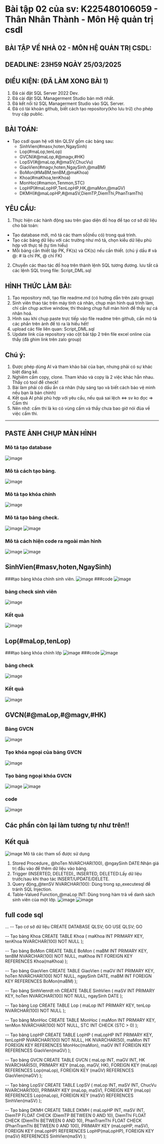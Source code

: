 # Bài tập 02 của sv: K225480106059 - Thân Nhân Thành - Môn Hệ quản trị csdl

## BÀI TẬP VỀ NHÀ 02 - MÔN HỆ QUẢN TRỊ CSDL:

## DEADLINE: 23H59 NGÀY 25/03/2025

## ĐIỀU KIỆN: (ĐÃ LÀM XONG BÀI 1)
1. Đã cài đặt SQL Server 2022 Dev.
2. Đã cài đặt SQL Managerment Studio bản mới nhất.
3. Đã kết nối từ SQL Managerment Studio vào SQL Server.
4. Đã có tài khoản github, biết cách tạo repository(kho lưu trữ) cho phép truy cập public.

## BÀI TOÁN:
- Tạo csdl quan hệ với tên QLSV gồm các bảng sau:
  + SinhVien(#masv,hoten,NgaySinh)
  + Lop(#maLop,tenLop)
  + GVCN(#@maLop,#@magv,#HK)
  + LopSV(#@maLop,#@maSV,ChucVu)
  + GiaoVien(#magv,hoten,NgaySinh,@maBM)
  + BoMon(#MaBM,tenBM,@maKhoa)
  + Khoa(#maKhoa,tenKhoa)
  + MonHoc(#mamon,Tenmon,STC)
  + LopHP(#maLopHP,TenLopHP,HK,@maMon,@maGV)
  + DKMH(#@maLopHP,#@maSV,DiemTP,DiemThi,PhanTramThi)

## YÊU CẦU:
1. Thực hiện các hành động sau trên giao diện đồ hoạ để tạo cơ sở dữ liệu cho bài toán:
  + Tạo database mới, mô tả các tham số(nếu có) trong quá trình.
  + Tạo các bảng dữ liệu với các trường như mô tả, chọn kiểu dữ liệu phù hợp với thực tế (tự tìm hiểu)
  + Mỗi bảng cần thiết lập PK, FK(s) và CK(s) nếu cần thiết. (chú ý dấu # và @: # là chỉ PK, @ chỉ FK)
2. Chuyển các thao tác đồ hoạ trên thành lệnh SQL tương đương. lưu tất cả các lệnh SQL trong file: Script_DML.sql

## HÌNH THỨC LÀM BÀI:
1. Tạo repository mới, tạo file readme.md (có hướng dẫn trên zalo group)
2. Sinh viên thao tác trên máy tính cá nhân, chụp màn hình quá trình làm, chỉ cần chụp active window, thi thoảng chụp full màn hình để thấy sự cá nhân hoá.
3. Hình sau khi chụp paste trực tiếp vào file readme trên github, cần mô tả các phần trên ảnh để tỏ ra là hiểu hết!
4. upload các file liên quan: Script_DML.sql
5. Update link của repository vào cột bài tập 2 trên file excel online của thầy (đã ghim link trên zalo group)

## Chú ý:
1. Được phép dùng AI và tham khảo bài của bạn, nhưng phải có sự khác biệt đáng kể.
2. Nghiêm cấm copy, clone. Tham khảo và copy là 2 việc khác hẳn nhau. Thầy có tool để check!
3. Bài làm phải có dấu ấn cá nhân (hãy sáng tạo và biết cách bảo vệ mình nếu bạn là bản chính)
4. Kết quả AI phải phù hợp với yêu cầu, nếu quá sai lệch <=> sv ko đọc => Cấm thi
5. Nên nhớ: cấm thi là ko có vùng cấm và thầy chưa bao giờ nói đùa về việc cấm thi.

---

## PASTE ẢNH CHỤP MÀN HÌNH
### Mô tả tạo database 
![image](https://github.com/user-attachments/assets/26eebda7-07a1-4adf-ab8f-319bddbda43f)
### Mô tả cách tạo bảng.
![image](https://github.com/user-attachments/assets/a511288c-8541-44f2-ab6f-f660dbfe5607)
### Mô tả tạo khóa chính
![image](https://github.com/user-attachments/assets/e2daf51b-e638-49a6-b592-b109155a6eca)
### Mô tả tạo bảng check.
![image](https://github.com/user-attachments/assets/d6527c36-ba87-415a-b86b-44b2f8375f11)
![image](https://github.com/user-attachments/assets/2ae5f29a-fbbf-4eeb-9d8d-37db25ce95af)
### Mô tả cách hiện code ra ngoài màn hình 
![image](https://github.com/user-attachments/assets/73701aad-5848-4461-bf08-3213773103c6)
![image](https://github.com/user-attachments/assets/8572d2d7-f4d2-46db-8e57-2777e35f7262)
## SinhVien(#masv,hoten,NgaySinh)
###tạo bảng khóa chính sinh viên.
![image](https://github.com/user-attachments/assets/abc3cd0f-cf7d-4504-b069-ae1675b3ca53)
###code
![image](https://github.com/user-attachments/assets/81214c33-4fd9-40ea-ac3b-da7369ca2d96)
### bảng check sinh viên
![image](https://github.com/user-attachments/assets/8572d2d7-f4d2-46db-8e57-2777e35f7262)
### Kết quả
![image](https://github.com/user-attachments/assets/6b3c9a43-b068-4567-9b45-9191f5653009)
## Lop(#maLop,tenLop)
###tạo bảng khóa chính lớp
![image](https://github.com/user-attachments/assets/7d458039-b4f2-457f-9b5b-9185733bde3e)
###code
![image](https://github.com/user-attachments/assets/12aa7670-6ee3-480a-aac0-3a8f890b55b8)
### bảng check
![image](https://github.com/user-attachments/assets/282d15b6-2619-439a-8c51-1a961d3b47b2)
### Kết quả
![image](https://github.com/user-attachments/assets/b1756e01-fd6f-4bf0-b6fd-7c8f78c9bb88)
## GVCN(#@maLop,#@magv,#HK)
### Bảng GVCN
![image](https://github.com/user-attachments/assets/08a543d8-2c62-4d7e-a56d-90bdc85ef978)
### Tạo khóa ngoại của bảng GVCN
![image](https://github.com/user-attachments/assets/4797b6a5-5765-4562-89e9-a6abfbcfed7d)
### Tạo bảng ngoại khóa GVCN
![image](https://github.com/user-attachments/assets/e9d3158a-1d82-41df-919e-e3bdb5fef97f)
![image](https://github.com/user-attachments/assets/bf4c5bec-cafe-46aa-b4f0-2a7dfc170079)
### code
![image](https://github.com/user-attachments/assets/0c19a2b1-cd85-416e-9763-b3f6ed60b9ba)
## Các phần còn lại làm tương tự như trên!!
## Kết quả 
![image](https://github.com/user-attachments/assets/864347fa-ab2f-4a76-838c-e71499b73062)
Mô tả các tham số được sử dụng
1. Stored Procedure_ @hoTen NVARCHAR(100), @ngaySinh DATE:Nhận giá trị đầu vào để thêm dữ liệu vào bảng.
2. Trigger (INSERTED, DELETED)_ INSERTED, DELETED:Lấy dữ liệu trước/sau khi thao tác INSERT/UPDATE/DELETE.
3. Query động_@tenSV NVARCHAR(100): Dùng trong sp_executesql để tránh SQL Injection.
4. Table-Valued Function_@maLop INT:	Dùng trong hàm trả về danh sách sinh viên của một lớp.
![image](https://github.com/user-attachments/assets/c23ea553-9e83-4949-8be2-9135da5a2c35)
![image](https://github.com/user-attachments/assets/b0e51355-7e62-4b7b-96e3-80e402d8e28c)
## full code sql
...
-- Tạo cơ sở dữ liệu
CREATE DATABASE QLSV;
GO
USE QLSV;
GO

-- Tạo bảng Khoa
CREATE TABLE Khoa (
    maKhoa INT PRIMARY KEY,
    tenKhoa NVARCHAR(100) NOT NULL
);

-- Tạo bảng BoMon
CREATE TABLE BoMon (
    maBM INT PRIMARY KEY,
    tenBM NVARCHAR(100) NOT NULL,
    maKhoa INT FOREIGN KEY REFERENCES Khoa(maKhoa)
);

-- Tạo bảng GiaoVien
CREATE TABLE GiaoVien (
    maGV INT PRIMARY KEY,
    hoTen NVARCHAR(100) NOT NULL,
    ngaySinh DATE,
    maBM INT FOREIGN KEY REFERENCES BoMon(maBM)
);

-- Tạo bảng SinhVienrdt nh
CREATE TABLE SinhVien (
    maSV INT PRIMARY KEY,
    hoTen NVARCHAR(100) NOT NULL,
    ngaySinh DATE
);

-- Tạo bảng Lop
CREATE TABLE Lop (
    maLop INT PRIMARY KEY,
    tenLop NVARCHAR(100) NOT NULL
);

-- Tạo bảng MonHoc
CREATE TABLE MonHoc (
    maMon INT PRIMARY KEY,
    tenMon NVARCHAR(100) NOT NULL,
    STC INT CHECK (STC > 0)
);

-- Tạo bảng LopHP
CREATE TABLE LopHP (
    maLopHP INT PRIMARY KEY,
    tenLopHP NVARCHAR(100) NOT NULL,
    HK NVARCHAR(50),
    maMon INT FOREIGN KEY REFERENCES MonHoc(maMon),
    maGV INT FOREIGN KEY REFERENCES GiaoVien(maGV)
);

-- Tạo bảng GVCN
CREATE TABLE GVCN (
    maLop INT,
    maGV INT,
    HK NVARCHAR(50),
    PRIMARY KEY (maLop, maGV, HK),
    FOREIGN KEY (maLop) REFERENCES Lop(maLop),
    FOREIGN KEY (maGV) REFERENCES GiaoVien(maGV)
);

-- Tạo bảng LopSV
CREATE TABLE LopSV (
    maLop INT,
    maSV INT,
    ChucVu NVARCHAR(100),
    PRIMARY KEY (maLop, maSV),
    FOREIGN KEY (maLop) REFERENCES Lop(maLop),
    FOREIGN KEY (maSV) REFERENCES SinhVien(maSV)
);

-- Tạo bảng DKMH
CREATE TABLE DKMH (
    maLopHP INT,
    maSV INT,
    DiemTP FLOAT CHECK (DiemTP BETWEEN 0 AND 10),
    DiemThi FLOAT CHECK (DiemThi BETWEEN 0 AND 10),
    PhanTramThi FLOAT CHECK (PhanTramThi BETWEEN 0 AND 100),
    PRIMARY KEY (maLopHP, maSV),
    FOREIGN KEY (maLopHP) REFERENCES LopHP(maLopHP),
    FOREIGN KEY (maSV) REFERENCES SinhVien(maSV)
);







